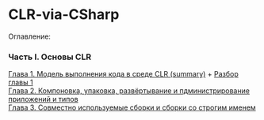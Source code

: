 # CLR-via-CSharp

Оглавление: 

### Часть I. Основы CLR

[Глава 1. Модель выполнения кода в среде CLR (summary)](https://github.com/kuzmin-nikita/CLR-via-CSharp/blob/main/chapters/Chapter1.md) + [Разбор главы 1](https://www.youtube.com/watch?v=m_nvUAXdbOY&list=PLIIXgDT0bKw6i4jQkHVgIrnsP-DcvBieq&ab_channel=CODEBLOG)\
[Глава 2. Компоновка, упаковка, развёртывание и пдминистрирование приложений и типов](https://github.com/kuzmin-nikita/CLR-via-CSharp/blob/main/chapters/Chapter2.md) \
[Глава 3. Совместно используемые сборки и сборки со строгим именем](https://github.com/kuzmin-nikita/CLR-via-CSharp/blob/main/chapters/Chapter3.md) 
